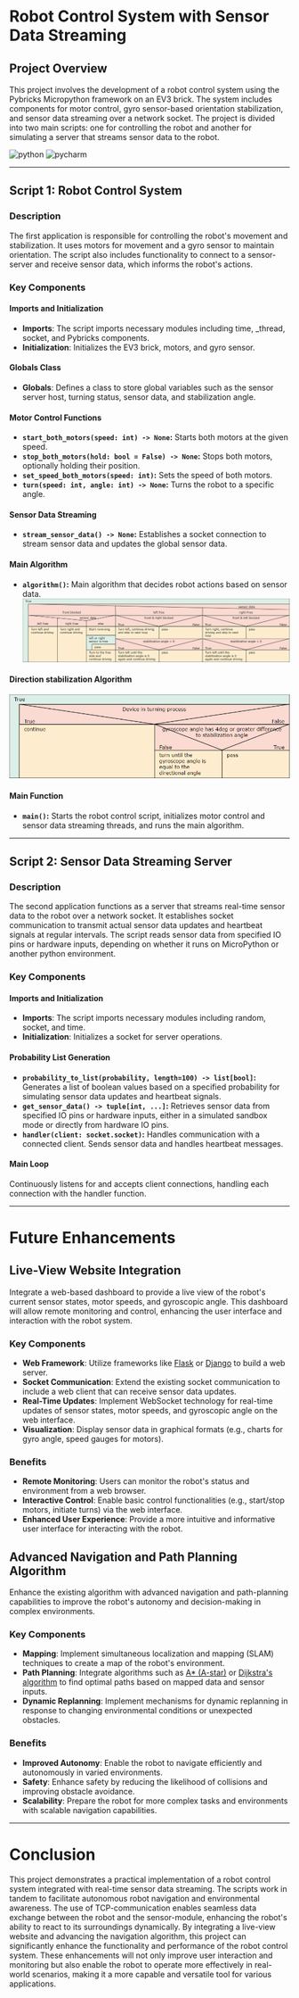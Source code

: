 # Robot Control System with Sensor Data Streaming
## Project Overview
This project involves the development of a robot control system using the Pybricks Micropython framework on an EV3 
brick. The system includes components for motor control, gyro sensor-based orientation stabilization, and sensor data 
streaming over a network socket. The project is divided into two main scripts: one for controlling the robot and another
for simulating a server that streams sensor data to the robot.

![python](https://img.shields.io/badge/MicroPython-14354C?style=for-the-badge&logo=python&logoColor=white) 
![pycharm](https://img.shields.io/badge/PyCharm-000000.svg?&style=for-the-badge&logo=PyCharm&logoColor=white)

--- 
## Script 1: Robot Control System
### Description
The first application is responsible for controlling the robot's movement and stabilization. It uses motors for movement
and a gyro sensor to maintain orientation. The script also includes functionality to connect to a sensor-server and 
receive sensor data, which informs the robot's actions.
### Key Components
#### Imports and Initialization
- **Imports**: The script imports necessary modules including time, _thread, socket, and Pybricks components.
- **Initialization**: Initializes the EV3 brick, motors, and gyro sensor.
#### Globals Class
- **Globals**: Defines a class to store global variables such as the sensor server host, turning status, sensor data, 
and stabilization angle.
#### Motor Control Functions
- **`start_both_motors(speed: int) -> None`:** Starts both motors at the given speed.
- **`stop_both_motors(hold: bool = False) -> None`:** Stops both motors, optionally holding their position.
- **`set_speed_both_motors(speed: int)`:** Sets the speed of both motors.
- **`turn(speed: int, angle: int) -> None`:** Turns the robot to a specific angle.
#### Sensor Data Streaming
- **`stream_sensor_data() -> None`:** Establishes a socket connection to stream sensor data and updates the global 
sensor data.
#### Main Algorithm
- **`algorithm()`:** Main algorithm that decides robot actions based on sensor data.
![core_algorithm](https://github.com/IkonoDim/mindstorms-ev3-autonomous-driving-simple/blob/main/assets/structogram_core.png?raw=true)
#### Direction stabilization Algorithm
![stabilization_algorithm](https://github.com/IkonoDim/mindstorms-ev3-autonomous-driving-simple/blob/main/assets/structogram_stabilization.png?raw=true)

#### Main Function
- **`main()`:** Starts the robot control script, initializes motor control and sensor data streaming threads, and runs 
the main algorithm.

---
## Script 2: Sensor Data Streaming Server
### Description
The second application functions as a server that streams real-time sensor data to the robot over a network 
socket. It establishes socket communication to transmit actual sensor data updates and heartbeat signals at regular 
intervals. The script reads sensor data from specified IO pins or hardware inputs, depending on whether it runs on 
MicroPython or another python environment.

### Key Components
#### Imports and Initialization
- **Imports**: The script imports necessary modules including random, socket, and time.
- **Initialization**: Initializes a socket for server operations.
#### Probability List Generation
- **`probability_to_list(probability, length=100) -> list[bool]`:** Generates a list of boolean values based on a 
specified probability for simulating sensor data updates and heartbeat signals.
- **`get_sensor_data() -> tuple[int, ...]`:** Retrieves sensor data from specified IO pins or hardware inputs, either in
a simulated sandbox mode or directly from hardware IO pins.
- **`handler(client: socket.socket)`:** Handles communication with a connected client. Sends sensor data and handles 
heartbeat messages.
#### Main Loop
Continuously listens for and accepts client connections, handling each connection with the handler function.

---
# Future Enhancements
## Live-View Website Integration
Integrate a web-based dashboard to provide a live view of the robot's current sensor states, motor speeds, and 
gyroscopic angle. This dashboard will allow remote monitoring and control, enhancing the user interface and interaction 
with the robot system.
### Key Components
- **Web Framework**: Utilize frameworks like [Flask](https://pypi.org/project/Flask/) or 
[Django](https://pypi.org/project/Django/) to build a web server.
- **Socket Communication**: Extend the existing socket communication to include a web client that can receive sensor 
data updates.
- **Real-Time Updates**: Implement WebSocket technology for real-time updates of sensor states, motor speeds, and 
gyroscopic angle on the web interface.
- **Visualization**: Display sensor data in graphical formats (e.g., charts for gyro angle, speed gauges for motors).
### Benefits
- **Remote Monitoring**: Users can monitor the robot's status and environment from a web browser.
- **Interactive Control**: Enable basic control functionalities (e.g., start/stop motors, initiate turns) via the web 
interface.
- **Enhanced User Experience**: Provide a more intuitive and informative user interface for interacting with the robot.
## Advanced Navigation and Path Planning Algorithm
Enhance the existing algorithm with advanced navigation and path-planning capabilities to improve the robot's autonomy 
and decision-making in complex environments.
### Key Components
- **Mapping**: Implement simultaneous localization and mapping (SLAM) techniques to create a map of the robot's 
environment.
- **Path Planning**: Integrate algorithms such as [A* (A-star)](https://en.wikipedia.org/wiki/A*_search_algorithm) or 
[Dijkstra's algorithm](https://en.wikipedia.org/wiki/Dijkstra%27s_algorithm) to find optimal paths based on mapped data 
and sensor inputs.
- **Dynamic Replanning**: Implement mechanisms for dynamic replanning in response to changing environmental conditions 
or unexpected obstacles.
### Benefits
- **Improved Autonomy**: Enable the robot to navigate efficiently and autonomously in varied environments.
- **Safety**: Enhance safety by reducing the likelihood of collisions and improving obstacle avoidance.
- **Scalability**: Prepare the robot for more complex tasks and environments with scalable navigation capabilities.

---
# Conclusion
This project demonstrates a practical implementation of a robot control system integrated with real-time sensor data 
streaming. The scripts work in tandem to facilitate autonomous robot navigation and environmental awareness. The use of 
TCP-communication enables seamless data exchange between the robot and the sensor-module, enhancing the robot's ability 
to react to its surroundings dynamically.
By integrating a live-view website and advancing the navigation algorithm, this project can significantly enhance the 
functionality and performance of the robot control system. These enhancements will not only improve user interaction and
monitoring but also enable the robot to operate more effectively in real-world scenarios, making it a more capable and
versatile tool for various applications.

